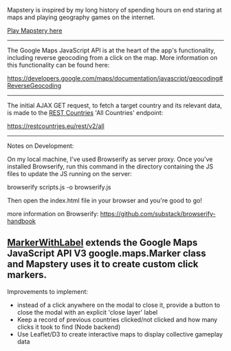 Mapstery is inspired by my long history of spending hours on end staring at maps and playing geography games on the internet.

[Play Mapstery here](http://silentdjay.github.io/Mapstery/)

---

The Google Maps JavaScript API is at the heart of the app's functionality, including reverse geocoding from a click on the map. More information on this functionality can be found here:

https://developers.google.com/maps/documentation/javascript/geocoding#ReverseGeocoding

---

The initial AJAX GET request, to fetch a target country and its relevant data, is made to the [REST Countries](https://restcountries.eu) 'All Countries' endpoint:

https://restcountries.eu/rest/v2/all

---

Notes on Development:

On my local machine, I've used Browserify as server proxy. Once you've installed Browserify, run this command in the directory containing the JS files to update the JS running on the server:

browserify scripts.js -o browserify.js

Then open the index.html file in your browser and you're good to go!

more information on Browserify: https://github.com/substack/browserify-handbook

[MarkerWithLabel](https://github.com/jesstelford/node-MarkerWithLabel) extends the Google Maps JavaScript API V3 google.maps.Marker class and Mapstery uses it to create custom click markers.
---

Improvements to implement:

* instead of a click anywhere on the modal to close it, provide a button to close the modal with an explicit 'close layer' label
* Keep a record of previous countries clicked/not clicked and how many clicks it took to find (Node backend)
* Use Leaflet/D3 to create interactive maps to display collective gameplay data
